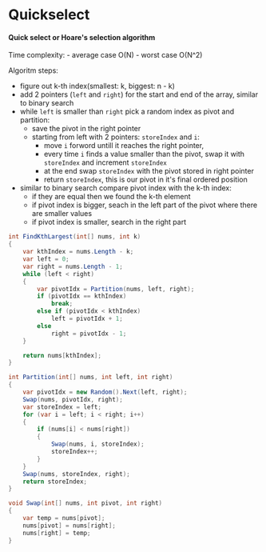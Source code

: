 # Quickselect

#### Quick select or Hoare's selection algorithm

Time complexity: 
	- average case O(N)
	- worst case O(N^2)

Algoritm steps:
- figure out k-th index(smallest: k, biggest: n - k)
- add 2 pointers (`left` and `right`) for the start and end of the array, similar to binary search 
- while `left` is smaller than `right` pick a random index as pivot and partition:
	- save the pivot in the right pointer
	- starting from left with 2 pointers: `storeIndex` and `i`:
		- move `i` forword untill it reaches the right pointer,
		- every time `i` finds a value smaller than the pivot, swap it with `storeIndex` and increment `storeIndex`
		- at the end swap `storeIndex` with the pivot stored in right pointer
		- return `storeIndex`, this is our pivot in it's final ordered position
- similar to binary search compare pivot index with the k-th index:
	- if they are equal then we found the k-th element
	- if pivot index is bigger, seach in the left part of the pivot where there are smaller values
	- if pivot index is smaller, search in the right part

```cs
int FindKthLargest(int[] nums, int k)
{
    var kthIndex = nums.Length - k;
    var left = 0;
    var right = nums.Length - 1;
    while (left < right)
    {
        var pivotIdx = Partition(nums, left, right);
        if (pivotIdx == kthIndex)
            break;
        else if (pivotIdx < kthIndex)
            left = pivotIdx + 1;
        else
            right = pivotIdx - 1;
    }

    return nums[kthIndex];
}

int Partition(int[] nums, int left, int right)
{
    var pivotIdx = new Random().Next(left, right);
    Swap(nums, pivotIdx, right);
    var storeIndex = left;
    for (var i = left; i < right; i++)
    {
        if (nums[i] < nums[right])
        {
            Swap(nums, i, storeIndex);
            storeIndex++;
        }
    }
    Swap(nums, storeIndex, right);
    return storeIndex;
}

void Swap(int[] nums, int pivot, int right)
{
    var temp = nums[pivot];
    nums[pivot] = nums[right];
    nums[right] = temp;
}
```
